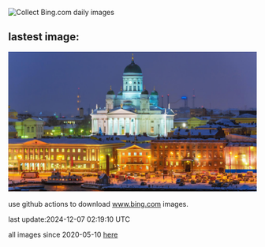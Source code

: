 ![Collect Bing.com daily images](https://github.com/counter2015/bing-daily-images/workflows/Collect%20Bing.com%20daily%20images/badge.svg)
## lastest image:
![](images/img.jpg)

use github actions to download www.bing.com images.

last update:2024-12-07 02:19:10 UTC

all images since 2020-05-10 [here](https://github.com/counter2015/bing-daily-images/tree/master/images) 
